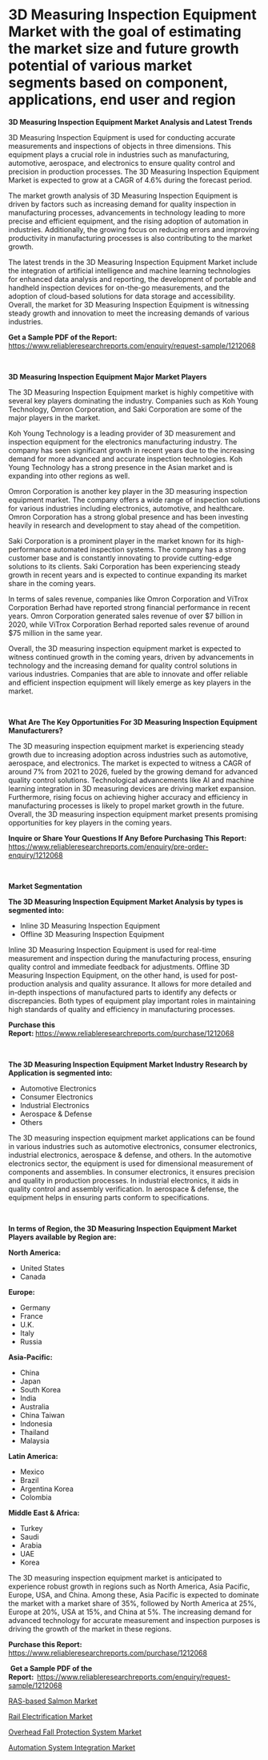 <p><h1>3D Measuring Inspection Equipment Market with the goal of estimating the market size and future growth potential of various market segments based on component, applications, end user and region</h1></p><p><strong>3D Measuring Inspection Equipment Market Analysis and Latest Trends</strong></p>
<p><p>3D Measuring Inspection Equipment is used for conducting accurate measurements and inspections of objects in three dimensions. This equipment plays a crucial role in industries such as manufacturing, automotive, aerospace, and electronics to ensure quality control and precision in production processes. The 3D Measuring Inspection Equipment Market is expected to grow at a CAGR of 4.6% during the forecast period.</p><p>The market growth analysis of 3D Measuring Inspection Equipment is driven by factors such as increasing demand for quality inspection in manufacturing processes, advancements in technology leading to more precise and efficient equipment, and the rising adoption of automation in industries. Additionally, the growing focus on reducing errors and improving productivity in manufacturing processes is also contributing to the market growth.</p><p>The latest trends in the 3D Measuring Inspection Equipment Market include the integration of artificial intelligence and machine learning technologies for enhanced data analysis and reporting, the development of portable and handheld inspection devices for on-the-go measurements, and the adoption of cloud-based solutions for data storage and accessibility. Overall, the market for 3D Measuring Inspection Equipment is witnessing steady growth and innovation to meet the increasing demands of various industries.</p></p>
<p><strong>Get a Sample PDF of the Report:&nbsp;</strong> <a href="https://www.reliableresearchreports.com/enquiry/request-sample/1212068">https://www.reliableresearchreports.com/enquiry/request-sample/1212068</a></p>
<p>&nbsp;</p>
<p><strong>3D Measuring Inspection Equipment Major Market Players</strong></p>
<p><p>The 3D Measuring Inspection Equipment market is highly competitive with several key players dominating the industry. Companies such as Koh Young Technology, Omron Corporation, and Saki Corporation are some of the major players in the market.</p><p>Koh Young Technology is a leading provider of 3D measurement and inspection equipment for the electronics manufacturing industry. The company has seen significant growth in recent years due to the increasing demand for more advanced and accurate inspection technologies. Koh Young Technology has a strong presence in the Asian market and is expanding into other regions as well.</p><p>Omron Corporation is another key player in the 3D measuring inspection equipment market. The company offers a wide range of inspection solutions for various industries including electronics, automotive, and healthcare. Omron Corporation has a strong global presence and has been investing heavily in research and development to stay ahead of the competition.</p><p>Saki Corporation is a prominent player in the market known for its high-performance automated inspection systems. The company has a strong customer base and is constantly innovating to provide cutting-edge solutions to its clients. Saki Corporation has been experiencing steady growth in recent years and is expected to continue expanding its market share in the coming years.</p><p>In terms of sales revenue, companies like Omron Corporation and ViTrox Corporation Berhad have reported strong financial performance in recent years. Omron Corporation generated sales revenue of over $7 billion in 2020, while ViTrox Corporation Berhad reported sales revenue of around $75 million in the same year.</p><p>Overall, the 3D measuring inspection equipment market is expected to witness continued growth in the coming years, driven by advancements in technology and the increasing demand for quality control solutions in various industries. Companies that are able to innovate and offer reliable and efficient inspection equipment will likely emerge as key players in the market.</p></p>
<p>&nbsp;</p>
<p><strong>What Are The Key Opportunities For 3D Measuring Inspection Equipment Manufacturers?</strong></p>
<p><p>The 3D measuring inspection equipment market is experiencing steady growth due to increasing adoption across industries such as automotive, aerospace, and electronics. The market is expected to witness a CAGR of around 7% from 2021 to 2026, fueled by the growing demand for advanced quality control solutions. Technological advancements like AI and machine learning integration in 3D measuring devices are driving market expansion. Furthermore, rising focus on achieving higher accuracy and efficiency in manufacturing processes is likely to propel market growth in the future. Overall, the 3D measuring inspection equipment market presents promising opportunities for key players in the coming years.</p></p>
<p><strong>Inquire or Share Your Questions If Any Before Purchasing This Report:</strong> <a href="https://www.reliableresearchreports.com/enquiry/pre-order-enquiry/1212068">https://www.reliableresearchreports.com/enquiry/pre-order-enquiry/1212068</a></p>
<p>&nbsp;</p>
<p><strong>Market Segmentation</strong></p>
<p><strong>The 3D Measuring Inspection Equipment Market Analysis by types is segmented into:</strong></p>
<p><ul><li>Inline 3D Measuring Inspection Equipment</li><li>Offline 3D Measuring Inspection Equipment</li></ul></p>
<p><p>Inline 3D Measuring Inspection Equipment is used for real-time measurement and inspection during the manufacturing process, ensuring quality control and immediate feedback for adjustments. Offline 3D Measuring Inspection Equipment, on the other hand, is used for post-production analysis and quality assurance. It allows for more detailed and in-depth inspections of manufactured parts to identify any defects or discrepancies. Both types of equipment play important roles in maintaining high standards of quality and efficiency in manufacturing processes.</p></p>
<p><strong>Purchase this Report:&nbsp;</strong><a href="https://www.reliableresearchreports.com/purchase/1212068">https://www.reliableresearchreports.com/purchase/1212068</a></p>
<p>&nbsp;</p>
<p><strong>The 3D Measuring Inspection Equipment Market Industry Research by Application is segmented into:</strong></p>
<p><ul><li>Automotive Electronics</li><li>Consumer Electronics</li><li>Industrial Electronics</li><li>Aerospace & Defense</li><li>Others</li></ul></p>
<p><p>The 3D measuring inspection equipment market applications can be found in various industries such as automotive electronics, consumer electronics, industrial electronics, aerospace & defense, and others. In the automotive electronics sector, the equipment is used for dimensional measurement of components and assemblies. In consumer electronics, it ensures precision and quality in production processes. In industrial electronics, it aids in quality control and assembly verification. In aerospace & defense, the equipment helps in ensuring parts conform to specifications.</p></p>
<p>&nbsp;</p>
<p><strong>In terms of Region, the 3D Measuring Inspection Equipment Market Players available by Region are:</strong></p>
<p>
    <p> <strong> North America: </strong>
        <ul>
            <li>United States</li>
            <li>Canada</li>
        </ul>
        </p> 
    <p> <strong> Europe: </strong>
        <ul>
            <li>Germany</li>
            <li>France</li>
            <li>U.K.</li>
            <li>Italy</li>
            <li>Russia</li>
        </ul>
        </p> 
    <p> <strong> Asia-Pacific: </strong>
        <ul>
            <li>China</li>
            <li>Japan</li>
            <li>South Korea</li>
            <li>India</li>
            <li>Australia</li>
            <li>China Taiwan</li>
            <li>Indonesia</li>
            <li>Thailand</li>
            <li>Malaysia</li>
        </ul>
        </p> 
    <p> <strong> Latin America: </strong>
        <ul>
            <li>Mexico</li>
            <li>Brazil</li>
            <li>Argentina Korea</li>
            <li>Colombia</li>
        </ul>
        </p> 
    <p> <strong> Middle East & Africa: </strong>
        <ul>
            <li>Turkey</li>
            <li>Saudi</li>
            <li>Arabia</li>
            <li>UAE</li>
            <li>Korea</li>
        </ul>
    </p>
    </p>
<p><p>The 3D measuring inspection equipment market is anticipated to experience robust growth in regions such as North America, Asia Pacific, Europe, USA, and China. Among these, Asia Pacific is expected to dominate the market with a market share of 35%, followed by North America at 25%, Europe at 20%, USA at 15%, and China at 5%. The increasing demand for advanced technology for accurate measurement and inspection purposes is driving the growth of the market in these regions.</p></p>
<p><strong>Purchase this Report: </strong><a href="https://www.reliableresearchreports.com/purchase/1212068">https://www.reliableresearchreports.com/purchase/1212068</a></p>
<p>&nbsp;<strong>Get a Sample PDF of the Report:&nbsp;&nbsp;</strong><a href="https://www.reliableresearchreports.com/enquiry/request-sample/1212068">https://www.reliableresearchreports.com/enquiry/request-sample/1212068</a></p>
<p><strong></strong></p>
<p><p><a href="https://github.com/RichRobinson5/Market-Research-Report-List-3/blob/main/ras-based-salmon-market.md">RAS-based Salmon Market</a></p><p><a href="https://github.com/gdfhhhj/Market-Research-Report-List-3/blob/main/rail-electrification-market.md">Rail Electrification Market</a></p><p><a href="https://github.com/julyju69/Market-Research-Report-List-2/blob/main/overhead-fall-protection-system-market.md">Overhead Fall Protection System Market</a></p><p><a href="https://github.com/singletonthaxterkelliehr2df/Market-Research-Report-List-1/blob/main/automation-system-integration-market.md">Automation System Integration Market</a></p></p>